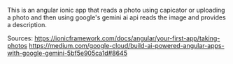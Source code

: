 This is an angular ionic app that reads a photo using capicator or uploading a photo and then using google's gemini ai api reads the image and provides a description.

Sources:
https://ionicframework.com/docs/angular/your-first-app/taking-photos 
https://medium.com/google-cloud/build-ai-powered-angular-apps-with-google-gemini-5bf5e905ca1d#8645 
